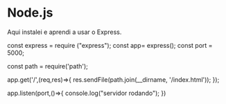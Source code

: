 # Node.js

Aqui instalei e aprendi a usar o Express.


const express = require ("express");
const app= express();
const port = 5000;

const path = require('path');


app.get('/',(req,res)=>{
    res.sendFile(path.join(__dirname, '/index.html'));
});

app.listen(port,()=>{
    console.log("servidor rodando");
})
